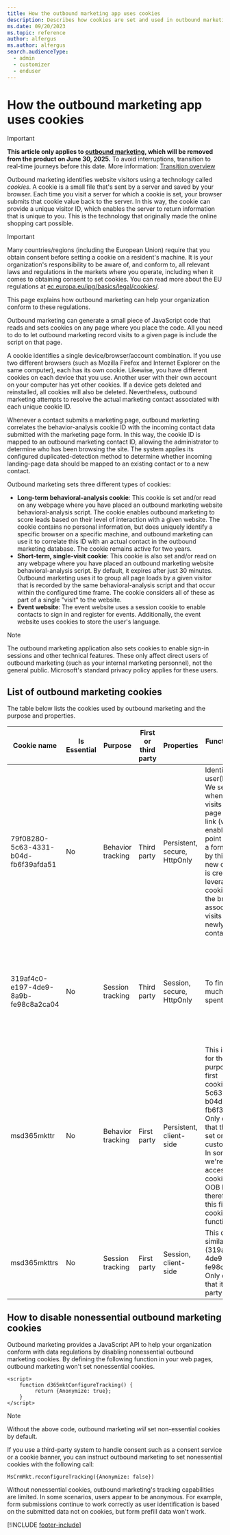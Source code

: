 ```yaml
---
title: How the outbound marketing app uses cookies
description: Describes how cookies are set and used in outbound marketing.
ms.date: 09/20/2023
ms.topic: reference
author: alfergus
ms.author: alfergus
search.audienceType: 
  - admin
  - customizer
  - enduser
---
```


# How the outbound marketing app uses cookies

> [!IMPORTANT]
> **This article only applies to [outbound marketing](user-guide.md), which will be removed from the product on June 30, 2025.** To avoid interruptions, transition to real-time journeys before this date. More information: [Transition overview](transition-overview.md)

Outbound marketing identifies website visitors using a technology called *cookies*. A cookie is a small file that's sent by a server and saved by your browser. Each time you visit a server for which a cookie is set, your browser submits that cookie value back to the server. In this way, the cookie can provide a unique visitor ID, which enables the server to return information that is unique to you. This is the technology that originally made the online shopping cart possible.

> [!IMPORTANT]
> Many countries/regions (including the European Union) require that you obtain consent before setting a cookie on a resident's machine. It is your organization's responsibility to be aware of, and conform to, all relevant laws and regulations in the markets where you operate, including when it comes to obtaining consent to set cookies. You can read more about the EU regulations at [ec.europa.eu/ipg/basics/legal/cookies/](https://ec.europa.eu/ipg/basics/legal/cookies/).
> 
> This page explains how outbound marketing can help your organization conform to these regulations.

Outbound marketing can generate a small piece of JavaScript code that reads and sets cookies on any page where you place the code. All you need to do to let outbound marketing record visits to a given page is include the script on that page.

A cookie identifies a single device/browser/account combination. If you use two different browsers (such as Mozilla Firefox and Internet Explorer on the same computer), each has its own cookie. Likewise, you have different cookies on each device that you use. Another user with their own account on your computer has yet other cookies. If a device gets deleted and reinstalled, all cookies will also be deleted. Nevertheless, outbound marketing attempts to resolve the actual marketing contact associated with each unique cookie ID.

Whenever a contact submits a marketing page, outbound marketing correlates the behavior-analysis cookie ID with the incoming contact data submitted with the marketing page form. In this way, the cookie ID is mapped to an outbound marketing contact ID, allowing the administrator to determine who has been browsing the site. The system applies its configured duplicated-detection method to determine whether incoming landing-page data should be mapped to an existing contact or to a new contact.

Outbound marketing sets three different types of cookies:

- **Long-term behavioral-analysis cookie**: This cookie is set and/or read on any webpage where you have placed an outbound marketing website behavioral-analysis script. The cookie enables outbound marketing to score leads based on their level of interaction with a given website. The cookie contains no personal information, but does uniquely identify a specific browser on a specific machine, and outbound marketing can use it to correlate this ID with an actual contact in the outbound marketing database. The cookie remains active for two years.
- **Short-term, single-visit cookie**: This cookie is also set and/or read on any webpage where you have placed an outbound marketing website behavioral-analysis script. By default, it expires after just 30 minutes. Outbound marketing uses it to group all page loads by a given visitor that is recorded by the same behavioral-analysis script and that occur within the configured time frame. The cookie considers all of these as part of a single &quot;visit&quot; to the website.
- **Event website**: The event website uses a session cookie to enable contacts to sign in and register for events. Additionally, the event website uses cookies to store the user's language.

> [!NOTE]
> The outbound marketing application also sets cookies to enable sign-in sessions and other technical features. These only affect direct users of outbound marketing (such as your internal marketing personnel), not the general public. Microsoft&#39;s standard privacy policy applies for these users.

## List of outbound marketing cookies

The table below lists the cookies used by outbound marketing and the purpose and properties.

| Cookie name | Is Essential | Purpose | First or third party | Properties | Function (Purpose detail) | Source URL/JS |
|---|---|---|---|---|---|---|
| 79f08280-5c63-4331-b04d-fb6f39afda51 | No | Behavior tracking | Third party | Persistent, secure, HttpOnly | Identifies end user(by browser).   We set this cookie when end user visits a marketing page or a select a link   (with tracking enabled). At some point of time, when a form is submitted by this end user, a new   contact/lead is created and we leverage the cookie available in the browser   to associate previous visits with the newly generated contact/lead. | This cookie is set by the   service. URL differs for each customer org. It can be seen in the tracking/form loader code: &lt;div class="d365-mkt-config" style="display:none" data-website-id="{websiteid}" data-hostname={GUID}.svc.dynamics.com&gt;&lt;/div&gt; |
| 319af4c0-e197-4de9-8a9b-fe98c8a2ca04 | No | Session tracking | Third party | Session, secure, HttpOnly | To find out how much time user spent on the page | This cookie is set by the   service. URL differs for each customer org. It can be seen in the   tracking/form loader code: &lt;div class="d365-mkt-config" style="display:none" data-website-id="{websiteid}" data-hostname=**"**{GUID }.svc.dynamics.com"&gt;&lt;/div&gt;
| msd365mkttr | No | Behavior tracking | First party | Persistent, client-side | This is being used for the same   purpose as the first cookie(79f08280-5c63-4331-b04d-fb6f39afda51). Only   difference is that this cookie is set on the customer domain. In   some cases, we're unable to access third party cookies (ex: safari OOB blocks) therefore we set this first party cookie to keep   functionality.| Set by the form loader or website tracking   script |
| msd365mkttrs | No | Session tracking | First party | Session, client-side | This cookie is similar to   (319af4c0-e197-4de9-8a9b-fe98c8a2ca04). Only difference is that it's a first   party cookie | Set by the form loader or   website tracking script |

## How to disable nonessential outbound marketing cookies

Outbound marketing provides a JavaScript API to help your organization conform with data regulations by disabling nonessential outbound marketing cookies. By defining the following function in your web pages, outbound marketing won't set nonessential cookies.

```
<script>
    function d365mktConfigureTracking() {
         return {Anonymize: true};
    }
</script>
```

> [!NOTE]
> Without the above code, outbound marketing *will* set non-essential cookies by default.

If you use a third-party system to handle consent such as a consent service or a cookie banner, you can instruct outbound marketing to set nonessential cookies with the following call:

```
MsCrmMkt.reconfigureTracking({Anonymize: false})
```

Without nonessential cookies, outbound marketing's tracking capabilities are limited. In some scenarios, users appear to be anonymous. For example, form submissions continue to work correctly as user identification is based on the submitted data not on cookies, but form prefill data won't work.

[!INCLUDE [footer-include](./includes/footer-banner.md)]

